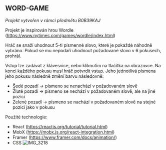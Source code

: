 WORD-GAME
-
*Projekt vytvořen v rámci předmětu B0B39KAJ*

Projekt je inspirován hrou Wordle (https://www.nytimes.com/games/wordle/index.html)

Hráč se snaží uhodnout 5-ti písmenné slovo, které je pokaždé náhodně vybráno. Pokud se mu nepodaří uhodnout požadované slovo v 6 pokusech, prohrál.

Vstup lze zadávat z klávesnice, nebo kliknutím na tlačítka na obrazovce. Na konci každého pokusu musí hráč potvrdit vstup. Jeho jednotlivá písmena jeho pokusu následně změní barvu následovně:
- Šedé pozadí -> písmeno se nenachází v požadovaném slově
- Žluté pozadí -> písmeno se nechází v požadovaném slově, ale na jiné pozici
- Zelené pozadí -> písmeno se nachází v požadovaném slově na stejné pozici jako v pokusu

Použité technologie:
- React (https://reactjs.org/tutorial/tutorial.html)
- MobX (https://mobx.js.org/react-integration.html)
- Framer (https://www.framer.com/docs/animation/)
- CSS
![IMG_3218](https://user-images.githubusercontent.com/105919297/170890358-484d1643-dfae-4b23-bb68-62f411416c25.PNG)
